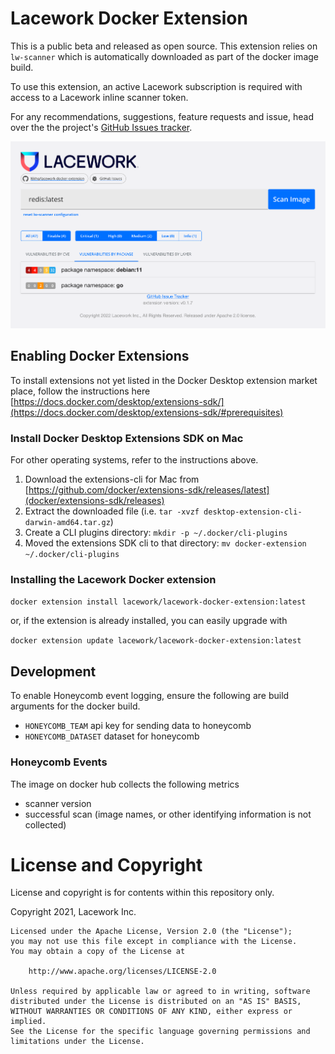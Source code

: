 # Lacework Docker Extension

This is a public beta and released as open source.  This extension relies on `lw-scanner` which is automatically downloaded as part of the docker image build.  

To use this extension, an active Lacework subscription is required with access to a Lacework inline scanner token.

For any recommendations, suggestions, feature requests and issue, head over the the project's [GitHub Issues tracker](https://github.com/l6khq/lacework-docker-extension/issues).

![Lacework Scanner](lacework-docker-extension.png "Lacework Scanner")

## Enabling Docker Extensions

To install extensions not yet listed in the Docker Desktop extension market place, follow the instructions here [https://docs.docker.com/desktop/extensions-sdk/](https://docs.docker.com/desktop/extensions-sdk/#prerequisites)

### Install Docker Desktop Extensions SDK on Mac

For other operating systems, refer to the instructions above.

1. Download the extensions-cli for Mac from [https://github.com/docker/extensions-sdk/releases/latest](docker/extensions-sdk/releases)
2. Extract the downloaded file (i.e. `tar -xvzf desktop-extension-cli-darwin-amd64.tar.gz`)
3. Create a CLI plugins directory: `mkdir -p ~/.docker/cli-plugins`
4. Moved the extensions SDK cli to that directory: `mv docker-extension ~/.docker/cli-plugins`

### Installing the Lacework Docker extension

`docker extension install lacework/lacework-docker-extension:latest`

or, if the extension is already installed, you can easily upgrade with

`docker extension update lacework/lacework-docker-extension:latest`

## Development

To enable Honeycomb event logging, ensure the following are build arguments for the docker build.
- `HONEYCOMB_TEAM` api key for sending data to honeycomb
- `HONEYCOMB_DATASET` dataset for honeycomb

### Honeycomb Events

The image on docker hub collects the following metrics
- scanner version
- successful scan
(image names, or other identifying information is not collected)

# License and Copyright
License and copyright is for contents within this repository only.

Copyright 2021, Lacework Inc.

```
Licensed under the Apache License, Version 2.0 (the "License");
you may not use this file except in compliance with the License.
You may obtain a copy of the License at

    http://www.apache.org/licenses/LICENSE-2.0

Unless required by applicable law or agreed to in writing, software
distributed under the License is distributed on an "AS IS" BASIS,
WITHOUT WARRANTIES OR CONDITIONS OF ANY KIND, either express or implied.
See the License for the specific language governing permissions and
limitations under the License.
```
